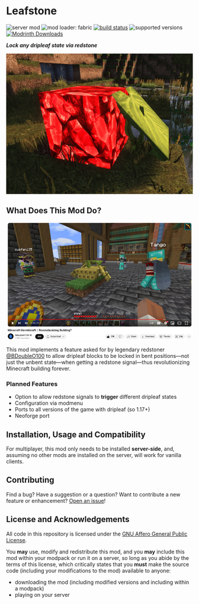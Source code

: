 # Leafstone

![server mod](https://img.shields.io/badge/Server\/Client-server-critical)
![mod loader: fabric](https://img.shields.io/badge/Mod_Loader-fabric%2Fquilt-a4cc37)
[![build status](https://github.com/OpenBagTwo/Leafstone/actions/workflows/build.yml/badge.svg)](https://github.com/OpenBagTwo/ShriekierShriekers/actions/workflows/build.yml)
![supported versions](https://img.shields.io/badge/Supported_Versions-1.17--1.20.6-blue)
[![Modrinth Downloads](https://img.shields.io/modrinth/dt/leafstone)](https://modrinth.com/mod/leafstone)

_**Lock any dripleaf state via redstone**_

![logo](_static/logo_big.png)


## What Does This Mod Do?

[![Revolutionizes Minecraft building forever](_static/bdubs.png)](https://www.youtube.com/watch?v=a1wtKudHYFs&t=1731s)

This mod implements a feature asked for by legendary redstoner [@BDoubleO100](https://www.youtube.com/@bdoubleo)
to allow dripleaf blocks to be locked in bent positions—not just the unbent state—when getting
a redstone signal—thus revolutionizing Minecraft building forever.

### Planned Features

- Option to allow redstone signals to **trigger** different dripleaf states
- Configuration via modmenu
- Ports to all versions of the game with dripleaf (so 1.17+)
- Neoforge port

## Installation, Usage and Compatibility
For multiplayer, this mod only needs to be installed **server-side**, and, assuming no other mods
are installed on the server, will work for vanilla clients.


## Contributing

Find a bug? Have a suggestion or a question? Want to contribute a new feature or enhancement?
[Open an issue](https://github.com/OpenBagTwo/Leafstone/issues/new)!

## License and Acknowledgements

All code in this repository is licensed under the
[GNU Affero General Public License](https://www.gnu.org/licenses/agpl-3.0.en.html).

You **may** use, modify and redistribute this mod, and  you **may** include this mod within your
modpack or run it on a server, so long as you abide by the terms of
this license, which critically states that you **must** make the source code (including your
modifications to the mod) available to anyone:
- downloading the mod (including modified versions and including within a modpack)
- playing on your server
